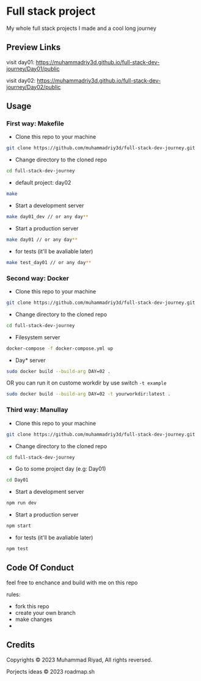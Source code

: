 # Full stack project

My whole full stack projects I made and a cool long journey

## Preview Links

visit day01: <https://muhammadriy3d.github.io/full-stack-dev-journey/Day01/public>

visit day02: <https://muhammadriy3d.github.io/full-stack-dev-journey/Day02/public>

## Usage

### First way: Makefile

- Clone this repo to your machine

```bash
git clone https://github.com/muhammadriy3d/full-stack-dev-journey.git
```

- Change directory to the cloned repo

```bash
cd full-stack-dev-journey
```

- default project: day02

```bash
make
```

- Start a development server

```bash
make day01_dev // or any day**
```

- Start a production server

```bash
make day01 // or any day**
```

- for tests (it'll be avaliable later)

```bash
make test_day01 // or any day**
```

### Second way: Docker

- Clone this repo to your machine

```bash
git clone https://github.com/muhammadriy3d/full-stack-dev-journey.git
```

- Change directory to the cloned repo

```bash
cd full-stack-dev-journey
```

- Filesystem server

```bash
docker-compose -f docker-compose.yml up
```

- Day* server

```bash
sudo docker build --build-arg DAY=02 .
```

OR you can run it on custome workdir by use switch `-t example`

```bash
sudo docker build --build-arg DAY=02 -t yourworkdir:latest .
```

### Third way: Manullay

- Clone this repo to your machine

```bash
git clone https://github.com/muhammadriy3d/full-stack-dev-journey.git
```

- Change directory to the cloned repo

```bash
cd full-stack-dev-journey
```

- Go to some project day (e.g: Day01)

```bash
cd Day01
```

- Start a development server

```bash
npm run dev
```

- Start a production server

```bash
npm start
```

- for tests (it'll be avaliable later)

```bash
npm test
```

## Code Of Conduct

feel free to enchance and build with me on this repo

rules:

- fork this repo
- create your own branch
- make changes
- 

## Credits

Copyrights © 2023 Muhammad Riyad, All rights reversed.

Porjects ideas © 2023 roadmap.sh

